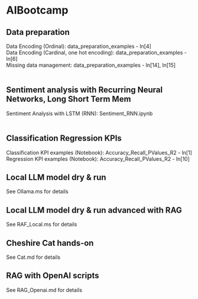 # AIBootcamp

## Data preparation
Data Encoding (Ordinal): data_preparation_examples - ln[4]<br>
Data Encoding (Cardinal, one hot encoding): data_preparation_examples - ln[6]<br>
Missing data management: data_preparation_examples - ln[14], ln[15]<br>
<br>

## Sentiment analysis with Recurring Neural Networks, Long Short Term Mem
Sentiment Analysis with LSTM (RNN): Sentiment_RNN.ipynb<br>
<br>

## Classification Regression KPIs
Classification KPI examples (Notebook): Accuracy_Recall_PValues_R2 - ln[1]<br>
Regression KPI examples (Notebook): Accuracy_Recall_PValues_R2 - ln[10]<br>

## Local LLM model dry & run
See Ollama.ms for details<br>

## Local LLM model dry & run advanced with RAG
See RAF_Local.ms for details<br>

## Cheshire Cat hands-on
See Cat.md for details<br>

## RAG with OpenAI scripts
See RAG_Openai.md for details<br>
